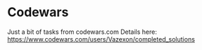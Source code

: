 # Codewars
Just a bit of tasks from codewars.com
Details here: https://www.codewars.com/users/Vazexon/completed_solutions
